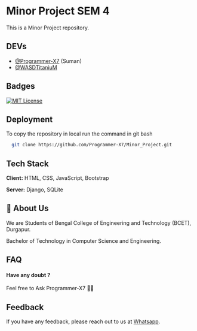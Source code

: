 
# Minor Project SEM 4

This is a Minor Project repository.


## DEVs

- [@Programmer-X7](https://www.github.com/Programmer-X7) (Suman)
- [@WASDTitaniuM](https://www.github.com/WASDTitaniuM)



## Badges

[![MIT License](https://img.shields.io/badge/License-MIT-green.svg)](https://choosealicense.com/licenses/mit/)

## Deployment

To copy the repository in local run the command in git bash

```bash
  git clone https://github.com/Programmer-X7/Minor_Project.git
```

## Tech Stack

**Client:** HTML, CSS, JavaScript, Bootstrap

**Server:** Django, SQLite


## 🚀 About Us
We are Students of Bengal College of Engineering and Technology (BCET), Durgapur.

Bachelor of Technology in Computer Science and Engineering.



## FAQ

#### Have any doubt ?

Feel free to Ask Programmer-X7 👨‍💻



## Feedback

If you have any feedback, please reach out to us at [Whatsapp](https://web.whatspp.com/groups/Minor-project).
